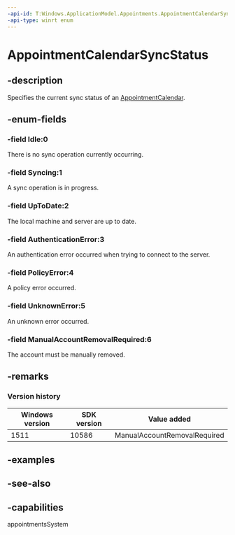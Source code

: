 ```yaml
---
-api-id: T:Windows.ApplicationModel.Appointments.AppointmentCalendarSyncStatus
-api-type: winrt enum
---
```


<!-- Enumeration syntax
public enum Windows.ApplicationModel.Appointments.AppointmentCalendarSyncStatus : int
-->

# AppointmentCalendarSyncStatus

## -description
Specifies the current sync status of an [AppointmentCalendar](appointmentcalendar.md).

## -enum-fields
### -field Idle:0
There is no sync operation currently occurring.

### -field Syncing:1
A sync operation is in progress.

### -field UpToDate:2
The local machine and server are up to date.

### -field AuthenticationError:3
An authentication error occurred when trying to connect to the server.

### -field PolicyError:4
A policy error occurred.

### -field UnknownError:5
An unknown error occurred.

### -field ManualAccountRemovalRequired:6
The account must be manually removed.


## -remarks

### Version history

| Windows version | SDK version | Value added |
| -- | -- | -- |
| 1511 | 10586 | ManualAccountRemovalRequired |

## -examples

## -see-also
## -capabilities
appointmentsSystem
